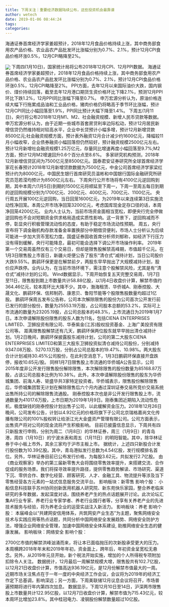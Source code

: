 ```yaml
---
title: 下周关注｜重要经济数据陆续公布，这些投资机会最靠谱
author: wetech
date: 2019-01-06 08:44:24
tags: 
categories: 
---
```

海通证券首席经济学家姜超预计，2018年12月食品价格持续上涨，其中商务部食用农产品价格、农业品农产品批发环比涨幅分别为0.7%、2.1%，预计12月CPI食品价格环涨0.5%，12月CPI略降至2%。
<!-- more -->
<img align="center" border="0" src="https://imgcdn.yicai.com/uppics/images/2019/01/2e8505db30e083eca6e2316164bd7dc4.jpg" />
下周四(1月10日)，国家统计局将公布2018年12月CPI、12月PPI数据。
海通证券首席经济学家姜超预计，2018年12月食品价格持续上涨，其中商务部食用农产品价格、农业品农产品批发环比涨幅分别为0.7%、2.1%，预计12月CPI食品价格环涨0.5%，12月CPI略降至2%。
PPI方面，去年12月以来国际油价大跌，国内钢价、煤价持续回落，截至去年12月港口期货生资价格环比下降2.1%，预测12月PPI环比下跌1.2%，12月PPI同比涨幅下降至0.7%。
申万宏源分析认为，原油价格连续大幅下行拖累成品油和工业品价格，猪肉价格仍将略高于季节环比涨幅，预计12月CPI同比小幅回落至1.9%，PPI同比预计大幅下降至1.4%。
下周五(1月11日)，央行将公布2018年12月M1、M2、社会融资规模、新增人民币贷款等数据。
申万宏源分析认为，由于近期一些城市首套房贷利率边际松动，预计12月居民新增信贷仍然维持相对较高水平，企业中长贷预计小幅多增，预计12月新增贷款8500亿元;社会融资规模方面，预计表外融资12月合计减少约1600亿元，降幅较11月小幅收窄，企业债券融资小幅回落但仍然较好，预计融资规模2500亿元左右。预计12月新增社会融资规模1.25万亿元，存量同比增速再度小幅回落至9.7%;M2方面，预计12月M2增速回升0.6个百分点至8.6%。
多家研究机构预测，2018年12月新增信贷区间为7500亿元至8500亿元。国泰君安证券研究所全球首席经济学家花长春预计2018年12月新增贷款数据为7500亿元，中金公司首席经济学家梁红预计约为8000亿元，中国民生银行首席研究员温彬和中国银行国际金融研究所研究员范若滢均预计为8500亿元左右。
下周央行公开市场将有4100亿元逆回购到期，其中本周六(1月5日)到期的1500亿元将顺延至下周一，下周一至周五每日到期的逆回购规模分别为1700亿元、200亿元、400亿元、700亿元、1100亿元。
央行周五开展100亿元逆回购，当日回笼1600亿元，为2019年以来连续第3日实施流动性净回笼。本周公开市场净回笼3200亿元，考虑国库现金定存口径的话，本周净回笼4200亿元。
业内人士认为，当前市场资金面相当宽松，即便央行完全停做逆回购也不会对短期资金供求格局造成实质性影响。这一背景下，逆回购减而不停，彰显央行积极管理流动性的态度，有助于稳定市场流动性预期。
周五，央行宣布将下调金融机构存款准备金率置换部分中期借贷便利，市场人士分析认为后续可能进一步加大货币宽松力度。国盛证券固收首席分析师刘郁称，如经济下行压力没有得到缓解，央行可能降息，最初可能会选择下调公开市场操作利率。
2019年第一个交易周虽然仅有三个交易日，但却是限售股解禁高峰期，市值超千亿元。在1月3日限售股上市首日，新疆火炬便公告了股东“清仓式”减持计划，当日公司股价大跌9.55%。鹏鹞环保更是在解禁前夕，两股东早早抛出了大规模减持计划，股价应声跌停。业内认为，在当前市场环境下，需注意个股解禁风险，尤其是有“清仓式”减持计划的公司。
Wind数据显示，下周开始恢复五天完整交易周，1月7日至11日，限售股到期上市数量共计58.88亿股，以1月4日收盘价计算，解禁市值约364.46亿元，较本周环比大降不少。其中，渤海租赁、华侨城A、刚泰控股、大晟文化、鹏鹞环保、信邦制药、康恩贝、鲁阳节能等个股限售股数量均超过1亿股。
鹏鹞环保周五发布公告称，公司本次解除限售的股份为公司首次公开发行前已发行的部分股份，数量为25553.19万股，占公司股本总额的53.2%，实际可上市流通的数量为23205.19股，占公司总股本的48.3%，上市流通日为2019年1月7日。本次申请解除股份限售的股东人数为11名，包括CIENA ENTERPRISES LIMITED、卫狮投资有限公司、华泰紫金(江苏)股权投资基金、上海广美投资有限公司等。
距离限售股解禁还有几天，鹏鹞环保两位股东就早早抛出清仓减持计划。1月2日晚间，鹏鹞环保披露股东减持计划，公司的第二大股东CIENA ENTERPRISES LIMITED和第三大股东卫狮投资拟清仓减持公司股份，分别减持9347.08万股、5270.13万股，分别占公司总股本的19.47%、10.98%。两大股东合计计划减持30.45%公司股份，在此利空消息下，1月3日鹏鹞环保直接开盘跌停，报收10.65元/股。
同样1月7日限售股上市流通的华侨城A公告显示，公司2015年度非公开发行限售股份解除限售，本次解除限售的股份数量为85168.87万股，占该公司总股本比例为10.38%。此外，本次申请解除股份限售的股东为华侨城集团、前海人寿、钜盛华共3家特定投资者。华侨城表示，限售股份解除限售后，华侨城集团暂无计划在解除限售后六个月内通过深圳证券交易所竞价交易系统出售所持公司的解除限售流通股。
刚泰控股本次也是非公开发行限售股上市，流通数量为41017.6万股，上市日期为2019年1月9日。刚泰集团近期陷入流动性危机，极度缺钱的刚泰控股计划出售子公司，以此缓解资金压力。2018年12月26日晚间，公司发布公告，计划以4.92亿元的价格将旗下子公司北京瑞格嘉尚文化传播有限公司的100%股权转让给浙江光大金盛资产管理有限公司。公司方面表示，出售资产将对公司的现金流将产生积极影响。
目前已披露信息显示，下周共有四只新股发行申购，分别为周二（1月8日）的华林证券，周三（1月9日）的青岛港，周四（1月10日）的宁波水表和周五（1月11日）的明阳智能。其中，除华林证券于中小板上市外，其余三家均于沪市主板上市。
据统计，上述四只新股合计发行股份数为10.39亿股。其中，青岛港拟发行总数为4.54亿股，发行规模排名首位。另外，华林证券目前已公布发行价格，为每股3.62元，共拟发行2.7亿股。
由《商业观察家》举办的第三届新零售大会将围绕零售效率提升，来搭建交流、合作促成的服务场景。我们将探寻效率提升路径，提供零售趋势解读、市场研究、渠道下沉、零供合作、数字化经营、顾客研究、人才、金融工具、物流提升等涉及当下零售经营各方元素的一站式信息服务交流平台。
影响板块：新零售
影响个股：
小船信息科技联手苏州协同创新医用机器人研究院、新东苑快乐家园，整合养老临床研究的多年数据，发起深度对话，围绕养老产生的热点话题展开讨论。此次论坛汇集Al行业专家、养老行业专家学者、养老行业践行者等，分享有关养老产业的先进技术服务与经验，将为养老企业的运营实战注入新活力。
影响板块：养老
影响个股：
本届峰会以“共建网安信用体系，共筑网安产业生态”为主题，聚焦网络安全技术与实践应用等热点话题，共同分析中国网络安全发展趋势、网络安全防护方法，增强企业网络安全管理，加速中国网络安全体系建设, 助推网络安全生态的健康发展。
影响板块：网络安全
影响个股：
 
 
2700亿市值的解禁洪峰汹涌而来，将让本已面临抛压的次新股承受更大的压力。
本周横跨2018年年末和2019年年初，资金面上，跨年后，年初资金呈宽松无悬念。另外，从2019年元旦开始，新个税法开始实施，增加的个人所得税专项附加扣除令人关注。
数据统计，12月最后一周解禁规模大增，限售股共有102.7亿股，以12月21日收盘价计算，市值高达936.19亿元，是12月份解禁市值最大的一周。
近期市场关注焦点在于一年一度的中央经济工作会议，会议将为2019年的经济工作定下总基调，影响深远；另一方面，下周美联储12月议息会议将召开，市场普遍预期将进行年内第四次加息。
数据显示，下周12月10日至14日，沪深两市限售股上市数量共计122.95亿股，以12月7日收盘价计算，解禁市值为715.43亿元，较本周环比增加23.8%。其中桂冠电力、凌钢股份解禁数量超过10亿股。
